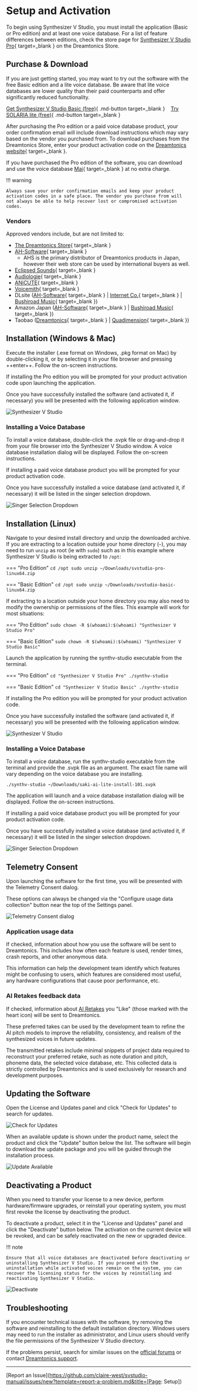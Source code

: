# Setup and Activation

To begin using Synthesizer V Studio, you must install the application (Basic or Pro edition) and at least one voice database. For a list of feature differences between editions, check the store page for [Synthesizer V Studio Pro](https://store.dreamtonics.com/product/editor-svstudio-pro/){ target=_blank } on the Dreamtonics Store.

## Purchase & Download

If you are just getting started, you may want to try out the software with the free Basic edition and a lite voice database. Be aware that lite voice databases are lower quality than their paid counterparts and offer significantly reduced functionality.

[Get Synthesizer V Studio Basic (free)](https://resource.dreamtonics.com/download/English/Synthesizer%20V%20Studio%20Basic/){ .md-button target=_blank }&nbsp;&nbsp;&nbsp;&nbsp;[Try SOLARIA lite (free)](https://www.eclipsedsounds.com/solaria#comp-lhza0rpi){ .md-button target=_blank }

After purchasing the Pro edition or a paid voice database product, your order confirmation email will include download instructions which may vary based on the vendor you purchased from. To download purchases from the Dreamtonics Store, enter your product activation code on the [Dreamtonics website](https://auth.dreamtonics.com/store/download){ target=_blank }.

If you have purchased the Pro edition of the software, you can download and use the voice database [Mai](https://resource.dreamtonics.com/download/English/Voice%20Databases/Free%20Voice%20Databases%20for%20Synthesizer%20V%20Studio%20Pro/){ target=_blank } at no extra charge.

!!! warning

    Always save your order confirmation emails and keep your product activation codes in a safe place. The vendor you purchase from will not always be able to help recover lost or compromised activation codes.

### Vendors

Approved vendors include, but are not limited to:

* [The Dreamtonics Store](https://store.dreamtonics.com/){ target=_blank }
* [AH-Software](https://www.ah-soft.com/product/download.html#synth-v){ target=_blank }
    * AHS is the primary distributor of Dreamtonics products in Japan, however their web store can be used by international buyers as well.
* [Eclipsed Sounds](https://www.eclipsedsounds.com/shop){ target=_blank }
* [Audiologie](https://audiologie.us/collections/voice-databases){ target=_blank }
* [ANiCUTE](https://www.anicute.com/){ target=_blank }
* [Voicemith](https://www.voicemith.com/overseasstore/){ target=_blank }
* DLsite ([AH-Software](https://www.dlsite.com/soft/fsr/=/language/jp/keyword/VG01804+%22Synthesizer+V%22){ target=_blank } | [Internet Co.](https://www.dlsite.com/soft/fsr/=/language/jp/keyword/VG02985+%22Synthesizer+V%22){ target=_blank } | [Bushiroad Music](https://www.dlsite.com/soft/fsr/=/language/jp/keyword/VG03040+%22Synthesizer+V%22){ target=_blank })
* Amazon Japan ([AH-Software](https://www.amazon.co.jp/s?k=AHS+%22Synthesizer+V%22){ target=_blank } | [Bushiroad Music](https://www.amazon.co.jp/s?k=%E3%83%96%E3%82%B7%E3%83%AD%E3%83%BC%E3%83%89%E3%83%9F%E3%83%A5%E3%83%BC%E3%82%B8%E3%83%83%E3%82%AF+%22Synthesizer+V%22){ target=_blank })
* Taobao ([Dreamtonics](https://shop390836001.taobao.com/){ target=_blank } | [Quadimension](https://shop109464960.taobao.com/){ target=_blank })


## Installation (Windows & Mac)

Execute the installer (.exe format on Windows, .pkg format on Mac) by double-clicking it, or by selecting it in your file browser and pressing ++enter++. Follow the on-screen instructions.

If installing the Pro edition you will be prompted for your product activation code upon launching the application.

Once you have successfully installed the software (and activated it, if necessary) you will be presented with the following application window.

![Synthesizer V Studio](img/synthv-studio.png)

### Installing a Voice Database

To install a voice database, double-click the .svpk file or drag-and-drop it from your file browser into the Synthesizer V Studio window. A voice database installation dialog will be displayed. Follow the on-screen instructions.

If installing a paid voice database product you will be prompted for your product activation code.

Once you have successfully installed a voice database (and activated it, if necessary) it will be listed in the singer selection dropdown.

![Singer Selection Dropdown](img/quickstart/singer-dropdown-arrangement.png)

## Installation (Linux)

Navigate to your desired install directory and unzip the downloaded archive. If you are extracting to a location outside your home directory (`~`), you may need to run `unzip` as root (ie with `sudo`) such as in this example where Synthesizer V Studio is being extracted to `/opt`:

=== "Pro Edition"
    ```
    cd /opt
    sudo unzip ~/Downloads/svstudio-pro-linux64.zip
    ```

=== "Basic Edition"
    ```
    cd /opt
    sudo unzip ~/Downloads/svstudio-basic-linux64.zip
    ```

If extracting to a location outside your home directory you may also need to modify the ownership or permissions of the files. This example will work for most situations:

=== "Pro Edition"
    ```
    sudo chown -R $(whoami):$(whoami) "Synthesizer V Studio Pro"
    ```

=== "Basic Edition"
    ```
    sudo chown -R $(whoami):$(whoami) "Synthesizer V Studio Basic"
    ```

Launch the application by running the synthv-studio executable from the terminal.

=== "Pro Edition"
    ```
    cd "Synthesizer V Studio Pro"
    ./synthv-studio
    ```

=== "Basic Edition"
    ```
    cd "Synthesizer V Studio Basic"
    ./synthv-studio
    ```

If installing the Pro edition you will be prompted for your product activation code.

Once you have successfully installed the software (and activated it, if necessary) you will be presented with the following application window.

![Synthesizer V Studio](img/synthv-studio.png)

### Installing a Voice Database

To install a voice database, run the synthv-studio executable from the terminal and provide the .svpk file as an argument. The exact file name will vary depending on the voice database you are installing.

`./synthv-studio ~/Downloads/saki-ai-lite-install-101.svpk`

The application will launch and a voice database installation dialog will be displayed. Follow the on-screen instructions.

If installing a paid voice database product you will be prompted for your product activation code.

Once you have successfully installed a voice database (and activated it, if necessary) it will be listed in the singer selection dropdown.

![Singer Selection Dropdown](img/quickstart/singer-dropdown-arrangement.png)

## Telemetry Consent

Upon launching the software for the first time, you will be presented with the Telemetry Consent dialog.

These options can always be changed via the "Configure usage data collection" button near the top of the Settings panel.

![Telemetry Consent dialog](img/quickstart/telemetry-consent.png)

### Application usage data

If checked, information about how you use the software will be sent to Dreamtonics. This includes how often each feature is used, render times, crash reports, and other anonymous data.

This information can help the development team identify which features might be confusing to users, which features are considered most useful, any hardware configurations that cause poor performance, etc.

### AI Retakes feedback data

If checked, information about [AI Retakes](ai-functions/ai-retakes.md) you "Like" (those marked with the heart icon) will be sent to Dreamtonics.

These preferred takes can be used by the development team to refine the AI pitch models to improve the reliability, consistency, and realism of the synthesized voices in future updates.

The transmitted retakes include minimal snippets of project data required to reconstruct your preferred retake, such as note duration and pitch, phoneme data, the selected voice database, etc. This collected data is strictly controlled by Dreamtonics and is used exclusively for research and development purposes.

## Updating the Software

Open the License and Updates panel and click "Check for Updates" to search for updates.

![Check for Updates](img/check-for-updates.png)

When an available update is shown under the product name, select the product and click the "Update" button below the list. The software will begin to download the update package and you will be guided through the installation process.

![Update Available](img/update.png)

## Deactivating a Product

When you need to transfer your license to a new device, perform hardware/firmware upgrades, or reinstall your operating system, you must first revoke the license by deactivating the product.

To deactivate a product, select it in the "License and Updates" panel and click the "Deactivate" button below. The activation on the current device will be revoked, and can be safely reactivated on the new or upgraded device.

!!! note

    Ensure that all voice databases are deactivated before deactivating or uninstalling Synthesizer V Studio. If you proceed with the uninstallation while activated voices remain on the system, you can recover the licensing status for the voices by reinstalling and reactivating Synthesizer V Studio.

![Deactivate](img/deactivate.png)

## Troubleshooting

If you encounter technical issues with the software, try removing the software and reinstalling to the default installation directory. Windows users may need to run the installer as administrator, and Linux users should verify the file permissions of the Synthesizer V Studio directory.

If the problems persist, search for similar issues on the [official forums](https://forum.synthesizerv.com/search) or contact [Dreamtonics support](support.md).

---

[Report an Issue](https://github.com/claire-west/svstudio-manual/issues/new?template=report-a-problem.md&title=[Page: Setup])